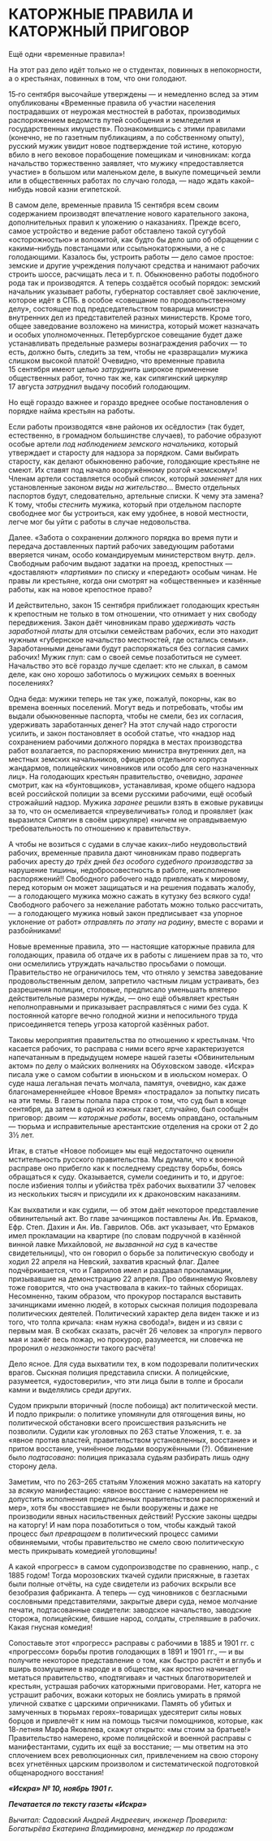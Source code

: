 # КАТОРЖНЫЕ ПРАВИЛА И КАТОРЖНЫЙ ПРИГОВОР

Ещё одни «временные правила»!

На этот раз дело идёт только не о студентах, повинных в непокорности, а о крестьянах, повинных в том, что они голодают.

15‑го сентября высочайше утверждены — и немедленно вслед за этим опубликованы «Временные правила об участии населения пострадавших от неурожая местностей в работах, производимых распоряжением ведомств путей сообщения и земледелия и государственных имуществ». Познакомившись с этими правилами (конечно, не по газетным публикациям, а по собственному опыту), русский мужик увидит новое подтверждение той истине, которую вбило в него вековое порабощение помещикам и чиновникам: когда начальство торжественно заявляет, что мужику «предоставляется участие» в большом или маленьком деле, в выкупе помещичьей земли или в общественных работах по случаю голода, — надо ждать какой–нибудь новой казни египетской.

В самом деле, временные правила 15 сентября всем своим содержанием производят впечатление нового карательного закона, дополнительных правил к уложению о наказаниях. Прежде всего, самое устройство и ведение работ обставлено такой сугубой «осторожностью» и волокитой, как будто бы дело шло об обращении с какими–нибудь повстанцами или ссыльнокаторжными, а не с голодающими. Казалось бы, устроить работы — дело самое простое: земские и другие учреждения получают средства и нанимают рабочих строить шоссе, расчищать леса и т. п. Обыкновенно работы подобного рода так и производятся. А теперь создаётся особый порядок: земский начальник указывает работы, губернатор составляет своё заключение, которое идёт в СПБ. в особое «совещание по продовольственному делу», состоящее под председательством товарища министра внутренних дел из представителей разных министерств. Кроме того, общее заведование возложено на министра, который может назначать и особых уполномоченных. Петербургское совещание будет даже устанавливать предельные размеры вознаграждения рабочих — то есть, должно быть, следить за тем, чтобы не «развращали» мужика слишком высокой платой! Очевидно, что временные правила 15 сентября имеют целью _затруднить_ широкое применение общественных работ, точно так же, как сипягинский циркуляр 17 августа _затруднил_ выдачу пособий голодающим.

Но ещё гораздо важнее и гораздо вреднее особые постановления о порядке найма крестьян на работы.

Если работы производятся «вне районов их осёдлости» (так будет, естественно, в громадном большинстве случаев), то рабочие образуют особые артели _под наблюдением земского начальника,_ который утверждает и старосту для надзора за порядком. Сами выбирать старосту, как делают обыкновенно рабочие, голодающие крестьяне не смеют. Их ставят под начало вооружённому розгой «земскому»! Членам артели составляется особый список, который _заменяет_ для них установленные законом _виды на жительство_… Вместо отдельных паспортов будут, следовательно, артельные списки. К чему эта замена? К тому, чтобы _стеснить_ мужика, который при отдельном паспорте свободнее мог бы устроиться, как ему удобнее, в новой местности, легче мог бы уйти с работы в случае недовольства.

Далее. «Забота о сохранении должного порядка во время пути и передача доставленных партий рабочих заведующим работами вверяется чинам, особо командируемым министерством внутр. дел». Свободным рабочим выдают задатки на проезд, крепостных — «доставляют» _«партиями»_ по списку и «передают» особым чинам. Не правы ли крестьяне, когда они смотрят на «общественные» и казённые работы, как на новое крепостное право?

И действительно, закон 15 сентября приближает голодающих крестьян к крепостным не только в том отношении, что отнимает у них свободу передвижения. Закон даёт чиновникам право _удерживать часть заработной платы_ для отсылки семействам рабочих, если это находит нужным «губернское начальство местностей, где остались семьи». Заработанными деньгами будут распоряжаться без согласия самих рабочих! Мужик глуп: сам о своей семье позаботиться не сумеет. Начальство это всё гораздо лучше сделает: кто не слыхал, в самом деле, как оно хорошо заботилось о мужицких семьях в военных поселениях?

Одна беда: мужики теперь не так уже, пожалуй, покорны, как во времена военных поселений. Могут ведь и потребовать, чтобы им выдали обыкновенные паспорта, чтобы не смели, без их согласия, удерживать заработанных денег? На этот случай надо строгости усилить, и закон постановляет в особой статье, что «надзор над сохранением рабочими должного порядка в местах производства работ возлагается, по распоряжению министра внутренних дел, на местных земских начальников, офицеров отдельного корпуса жандармов, полицейских чиновников или особо для сего назначенных лиц». На голодающих крестьян правительство, очевидно, _заранее_ смотрит, как на «бунтовщиков», устанавливая, кроме общего надзора всей российской полиции за всеми русскими рабочими, ещё особый строжайший надзор. Мужика _заранее_ решили взять в ежовые рукавицы за то, что он осмеливается «преувеличивать» голод и проявляет (как выразился Сипягин в своём циркуляре) «ничем не оправдываемую требовательность по отношению к правительству».

А чтобы не возиться с судами в случае каких–либо неудовольствий рабочих, временные правила дают чиновникам право подвергать рабочих аресту _до трёх_ дней _без особого судебного производства_ за нарушение тишины, недобросовестность в работе, неисполнение распоряжений!! Свободного рабочего надо привлекать к мировому, перед которым он может защищаться и на решения подавать жалобу, — а голодающего мужика можно сажать в кутузку без всякого суда! Свободного рабочего за нежелание работать можно только рассчитать, — а голодающего мужика новый закон предписывает «за упорное уклонение от работ» _отправлять по этапу на родину_, вместе с ворами и разбойниками!

Новые временные правила, это — настоящие каторжные правила для голодающих, правила об отдаче их в работы с лишением прав за то, что они осмелились утруждать начальство просьбами о помощи. Правительство не ограничилось тем, что отняло у земства заведование продовольственным делом, запретило частным лицам устраивать, без разрешения полиции, столовые, предписало уменьшать впятеро действительные размеры нужды, — оно ещё объявляет крестьян неполноправными и приказывает расправляться с ними без суда. К постоянной каторге вечно голодной жизни и непосильного труда присоединяется теперь угроза каторгой казённых работ.

Таковы мероприятия правительства по отношению к крестьянам. Что касается рабочих, то расправа с ними всего ярче характеризуется напечатанным в предыдущем номере нашей газеты «Обвинительным актом» по делу о майских волнениях на Обуховском заводе. «Искра» писала уже о самом событии в июньском и в июльском номерах. О суде наша легальная печать молчала, памятуя, очевидно, как даже благонамереннейшее «Новое Время» «пострадало» за попытку писать на эти темы. В газеты попала пара строк о том, что суд был в конце сентября, да затем в одной из южных газет, случайно, был сообщён приговор: двоим — _каторжные работы_, восемь оправдано, остальным — тюрьма и исправительные арестантские отделения на сроки от 2 до 3½ лет.

Итак, в статье «Новое побоище» мы ещё недостаточно оценили мстительность русского правительства. Мы думали, что к военной расправе оно прибегло как к последнему средству борьбы, боясь обращаться к суду. Оказывается, сумели соединить и то, и другое: после избиения толпы и убийства трёх рабочих выхватили 37 человек из нескольких тысяч и присудили их к драконовским наказаниям.

Как выхватили и как судили, — об этом даёт некоторое представление обвинительный акт. Во главе зачинщиков поставлены Ан. Ив. Ермаков, Ефр. Степ. Дахин и Ан. Ив. Гаврилов. Обв. акт указывает, что Ермаков имел прокламации на квартире (по словам подручной в казённой винной лавке Михайловой, _не вызванной на суд_ в качестве свидетельницы), что он говорил о борьбе за политическую свободу и ходил 22 апреля на Невский, захватив красный флаг. Далее подчёркивается, что и Гаврилов имел и раздавал прокламации, призывавшие на демонстрацию 22 апреля. Про обвиняемую Яковлеву тоже говорится, что она участвовала в каких–то тайных сборищах. Несомненно, таким образом, что прокурор постарался выставить зачинщиками именно людей, в которых сыскная полиция подозревала политических деятелей. Политический характер дела виден также и из того, что толпа кричала: «нам нужна свобода!», виден и из связи с первым мая. В скобках сказать, расчёт 26 человек за «прогул» первого мая и зажёг весь пожар, но прокурор, разумеется, ни словечка не проронил о _незаконности_ такого расчёта!

Дело ясное. Для суда выхватили тех, в ком подозревали политических врагов. Сыскная полиция представила списки. А полицейские, разумеется, «удостоверили», что эти лица были в толпе и бросали камни и выделялись среди других.

Судом прикрыли вторичный (после побоища) акт политической мести. И подло прикрыли: о политике упомянули для отягощения вины, но политической обстановки всего происшествия разъяснить не позволили. Судили как уголовных по 263 статье Уложения, т. е. за «явное против властей, правительством установленных, восстание» и притом восстание, учинённое людьми вооружёнными (?). Обвинение было _подтасовано_: полиция приказала судьям разбирать лишь одну сторону дела.

Заметим, что по 263–265 статьям Уложения можно закатать на каторгу за _всякую_ манифестацию: «явное восстание с намерением не допустить исполнения предписанных правительством распоряжений и мер», хотя бы «восставшие» не были вооружены и даже не производили явных насильственных действий! Русские законы щедры на каторгу! И нам пора позаботиться о том, чтобы каждый такой процесс _был превращаем_ в политический процесс самими обвиняемыми, чтобы правительство не смело свою политическую месть прикрывать комедией уголовщины!

А какой «прогресс» в самом судопроизводстве по сравнению, напр., с 1885 годом! Тогда морозовских ткачей судили присяжные, в газетах были полные отчёты, на суде свидетели из рабочих вскрыли все безобразия фабриканта. А теперь — суд чиновников с безгласными сословными представителями, закрытые двери суда, немое молчание печати, подтасованные свидетели: заводское начальство, заводские сторожа, полицейские, бившие народ, солдаты, стрелявшие в рабочих. Какая гнусная комедия!

Сопоставьте этот «прогресс» расправы с рабочими в 1885 и 1901 гг. с «прогрессом» борьбы против голодающих в 1891 и 1901 гг., — и вы получите некоторое представление о том, как быстро растёт и вглубь и вширь возмущение в народе и в обществе, как яростно начинает метаться правительство, «подтягивая» и частных благотворителей и крестьян, устрашая рабочих каторжными приговорами. Нет, каторга не устрашит рабочих, вожаки которых не боялись умирать в прямой уличной схватке с царскими опричниками. Память об убитых и замученных в тюрьмах героях–товарищах удесятерит силы новых борцов и привлечёт к ним на помощь тысячи помощников, которые, как 18-летняя Марфа Яковлева, скажут открыто: «мы стоим за братьев!» Правительство намерено, кроме полицейской и военной расправы с манифестантами, судить их ещё за восстание; — мы ответим на это сплочением всех революционных сил, привлечением на свою сторону всех угнетённых царским произволом и систематической подготовкой общенародного восстания!

**_«Искра» № 10, ноябрь 1901 г._**

**_Печатается по тексту газеты «Искра»_**

_Вычитал: Садовский Андрей Андреевич, инженер Проверила: Богатырёва Екатерина Владимировна, менеджер по продажам_